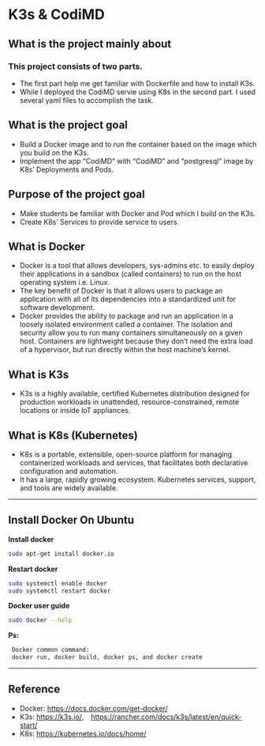 # K3s & CodiMD

## What is the project mainly about
### This project consists of two parts.
- The first part help me get familiar with Dockerfile and how to install K3s. 
- While I deployed the CodiMD servie using K8s in the second part. I used several yaml files to accomplish the task.


## What is the project goal
- Build a Docker image and to run the container based on the image which you build on the K3s.
- Implement the app “CodiMD” with “CodiMD” and “postgresql” image by K8s’ Deployments and Pods.


## Purpose of the project goal
- Make students be familiar with Docker and Pod which I build on the K3s.
- Create K8s’ Services to provide service to users.

## What is Docker
- Docker is a tool that allows developers, sys-admins etc. to easily deploy their applications in a sandbox (called containers) to run on the host operating system i.e. Linux. 
- The key benefit of Docker is that it allows users to package an application with all of its dependencies into a standardized unit for software development. 
- Docker provides the ability to package and run an application in a loosely isolated environment called a container. The isolation and security allow you to run many containers simultaneously on a given host. Containers are lightweight because they don’t need the extra load of a hypervisor, but run directly within the host machine’s kernel. 

## What is K3s
- K3s is a highly available, certified Kubernetes distribution designed for production workloads in unattended, resource-constrained, remote locations or inside IoT appliances.


## What is K8s (Kubernetes)
- K8s is a portable, extensible, open-source platform for managing containerized workloads and services, that facilitates both declarative configuration and automation. 
- It has a large, rapidly growing ecosystem. Kubernetes services, support, and tools are widely available.



---------------------------------------

## Install Docker On Ubuntu

**Install docker**
```sh
sudo apt-get install docker.io
```

**Restart docker**
```sh
sudo systemctl enable docker
sudo systemctl restart docker
```

**Docker user guide**
```sh
sudo docker --help
```
**Ps:**
```sh
 Docker common command: 
 docker run, docker build, docker ps, and docker create
```
---------------------------------------

## Reference
- Docker: https://docs.docker.com/get-docker/
- K3s: https://k3s.io/, &ensp; https://rancher.com/docs/k3s/latest/en/quick-start/
- K8s: https://kubernetes.io/docs/home/


